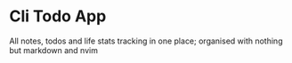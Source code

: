 # Cli Todo App
All notes, todos and life stats tracking in one place; organised with nothing but markdown and nvim
